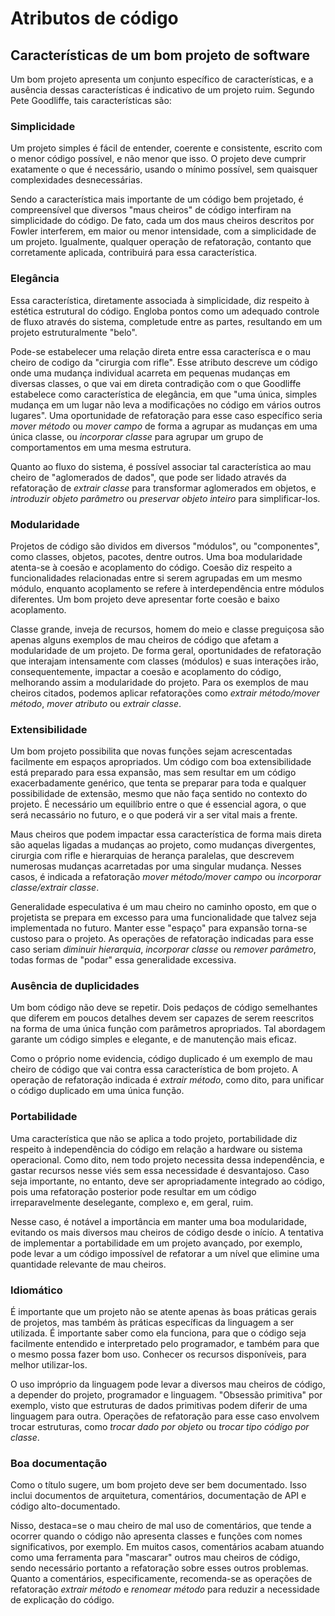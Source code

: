# Atributos de código

## Características de um bom projeto de software

Um bom projeto apresenta um conjunto específico de características, e a ausência dessas características é indicativo de um projeto ruim. Segundo Pete Goodliffe, tais características são:

### Simplicidade

Um projeto simples é fácil de entender, coerente e consistente, escrito com o menor código possível, e não menor que isso. O projeto deve cumprir exatamente o que é necessário, usando o mínimo possível, sem quaisquer complexidades desnecessárias.

Sendo a característica mais importante de um código bem projetado, é compreensível que diversos "maus cheiros" de código interfiram na simplicidade do código. De fato, cada um dos maus cheiros descritos por Fowler interferem, em maior ou menor intensidade, com a simplicidade de um projeto. Igualmente, qualquer operação de refatoração, contanto que corretamente aplicada, contribuirá para essa característica.

### Elegância

Essa característica, diretamente associada à simplicidade, diz respeito à estética estrutural do código. Engloba pontos como um adequado controle de fluxo através do sistema, completude entre as partes, resultando em um projeto estruturalmente "belo".

Pode-se estabelecer uma relação direta entre essa caracterísca e o mau cheiro de codigo da "cirurgia com rifle". Esse atributo descreve um código onde uma mudança individual acarreta em pequenas mudanças em diversas classes, o que vai em direta contradição com o que Goodliffe estabelece como característica de elegância, em que "uma única, simples mudança em um lugar não leva a modificações no código em vários outros lugares". Uma oportunidade de refatoração para esse caso específico seria _mover método_ ou _mover campo_ de forma a agrupar as mudanças em uma única classe, ou _incorporar classe_ para agrupar um grupo de comportamentos em uma mesma estrutura.

Quanto ao fluxo do sistema, é possível associar tal característica ao mau cheiro de "aglomerados de dados", que pode ser lidado através da refatoração de _extrair classe_ para transformar aglomerados em objetos, e _introduzir objeto parâmetro_ ou _preservar objeto inteiro_ para simplificar-los.

### Modularidade

Projetos de código são dividos em diversos "módulos", ou "componentes", como classes, objetos, pacotes, dentre outros. Uma boa modularidade atenta-se à coesão e acoplamento do código. Coesão diz respeito a funcionalidades relacionadas entre si serem agrupadas em um mesmo módulo, enquanto acoplamento se refere à interdependência entre módulos diferentes. Um bom projeto deve apresentar forte coesão e baixo acoplamento.

Classe grande, inveja de recursos, homem do meio e classe preguiçosa são apenas alguns exemplos de mau cheiros de código que afetam a modularidade de um projeto. De forma geral, oportunidades de refatoração que interajam intensamente com classes (módulos) e suas interações irão, consequentemente, impactar a coesão e acoplamento do código, melhorando assim a modularidade do projeto. Para os exemplos de mau cheiros citados, podemos aplicar refatorações como _extrair método/mover método_, _mover atributo_ ou _extrair classe_.

### Extensibilidade

Um bom projeto possibilita que novas funções sejam acrescentadas facilmente em espaços apropriados. Um código com boa extensibilidade está preparado para essa expansão, mas sem resultar em um código exacerbadamente genérico, que tenta se preparar para toda e qualquer possibilidade de extensão, mesmo que não faça sentido no contexto do projeto. É necessário um equilíbrio entre o que é essencial agora, o que será necassário no futuro, e o que poderá vir a ser vital mais a frente.

Maus cheiros que podem impactar essa característica de forma mais direta são aquelas ligadas a mudanças ao projeto, como mudanças divergentes, cirurgia com rifle e hierarquias de herança paralelas, que descrevem numerosas mudanças acarretadas por uma singular mudança. Nesses casos, é indicada a refatoração _mover método/mover campo_ ou _incorporar classe/extrair classe_.

Generalidade especulativa é um mau cheiro no caminho oposto, em que o projetista se prepara em excesso para uma funcionalidade que talvez seja implementada no futuro. Manter esse "espaço" para expansão torna-se custoso para o projeto. As operações de refatoração indicadas para esse caso seriam _diminuir hierarquia_, _incorporar classe_ ou _remover parâmetro_, todas formas de "podar" essa generalidade excessiva.

### Ausência de duplicidades

Um bom código não deve se repetir. Dois pedaços de código semelhantes que diferem em poucos detalhes devem ser capazes de serem reescritos na forma de uma única função com parâmetros apropriados. Tal abordagem garante um código simples e elegante, e de manutenção mais eficaz.

Como o próprio nome evidencia, código duplicado é um exemplo de mau cheiro de código que vai contra essa característica de bom projeto. A operação de refatoração indicada é _extrair método_, como dito, para unificar o código duplicado em uma única função.

### Portabilidade

Uma característica que não se aplica a todo projeto, portabilidade diz respeito à independência do código em relação a hardware ou sistema operacional. Como dito, nem todo projeto necessita dessa independência, e gastar recursos nesse viés sem essa necessidade é desvantajoso. Caso seja importante, no entanto, deve ser apropriadamente integrado ao código, pois uma refatoração posterior pode resultar em um código irreparavelmente deselegante, complexo e, em geral, ruim.

Nesse caso, é notável a importância em manter uma boa modularidade, evitando os mais diversos mau cheiros de código desde o início. A tentativa de implementar a portabilidade em um projeto avançado, por exemplo, pode levar a um código impossível de refatorar a um nível que elimine uma quantidade relevante de mau cheiros.

### Idiomático

É importante que um projeto não se atente apenas às boas práticas gerais de projetos, mas também às práticas específicas da linguagem a ser utilizada. É importante saber como ela funciona, para que o código seja facilmente entendido e interpretado pelo programador, e também para que o mesmo possa fazer bom uso. Conhecer os recursos disponíveis, para melhor utilizar-los.

O uso impróprio da linguagem pode levar a diversos mau cheiros de código, a depender do projeto, programador e linguagem. "Obsessão primitiva" por exemplo, visto que estruturas de dados primitivas podem diferir de uma linguagem para outra. Operações de refatoração para esse caso envolvem trocar estruturas, como _trocar dado por objeto_ ou _trocar tipo código por classe_.

### Boa documentação

Como o título sugere, um bom projeto deve ser bem documentado. Isso inclui documentos de arquitetura, comentários, documentação de API e código alto-documentado.

Nisso, destaca=se o mau cheiro de mal uso de comentários, que tende a ocorrer quando o código não apresenta classes e funções com nomes significativos, por exemplo. Em muitos casos, comentários acabam atuando como uma ferramenta para "mascarar" outros mau cheiros de código, sendo necessário portanto a refatoração sobre esses outros problemas. Quanto a comentários, especificamente, recomenda-se as operações de refatoração _extrair método_ e _renomear método_ para reduzir a necessidade de explicação do código.
